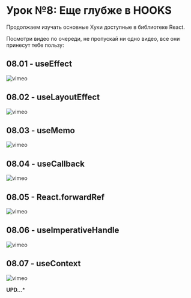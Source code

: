 # Урок №8: Еще глубже в HOOKS

Продолжаем изучать основные Хуки доступные в библиотеке React.

Посмотри видео по очереди, не пропускай ни одно видео, все они принесут тебе пользу:

## 08.01 - useEffect

![vimeo](https://vimeo.com/713297446)

## 08.02 - useLayoutEffect

![vimeo](https://vimeo.com/713297553)

## 08.03 - useMemo

![vimeo](https://vimeo.com/713622826)

## 08.04 - useCallback

![vimeo](https://vimeo.com/713640395)

## 08.05 - React.forwardRef

![vimeo](https://vimeo.com/714139684)

## 08.06 - useImperativeHandle

![vimeo](https://vimeo.com/714139979)

## 08.07 - useContext

![vimeo](https://vimeo.com/713641395)

**UPD...***
